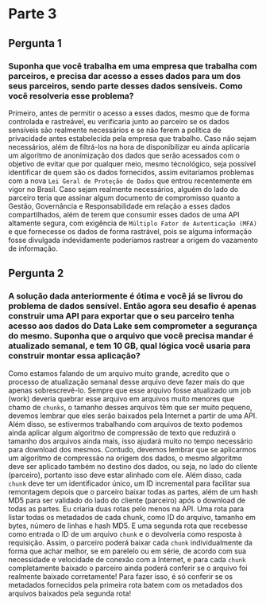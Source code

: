# Parte 3

## Pergunta 1

### Suponha que você trabalha em uma empresa que trabalha com parceiros, e precisa dar acesso a esses dados para um dos seus parceiros, sendo parte desses dados sensíveis. Como você resolveria esse problema?

Primeiro, antes de permitir o acesso a esses dados, mesmo que de forma controlada e rastreável, eu verificaria junto ao parceiro se os dados sensíveis são realmente necessários e se não ferem a política de privacidade antes estabelecida pela empresa que trabalho. Caso não sejam necessários, além de filtrá-los na hora de disponibilizar eu ainda aplicaria um algoritmo de anonimização dos dados que serão acessados com o objetivo de evitar que  por qualquer meio, mesmo técnológico, seja possível identificar de quem são os dados fornecidos, assim evitaríamos problemas com a nova `Lei Geral de Proteção de Dados` que entrou recentemente em vigor no Brasil. Caso sejam  realmente necessários, alguém do lado do parceiro teria que assinar algum documento de compromisso quanto a  Gestão, Governância e Responsabilidade em relação a esses dados compartilhados, além de terem que consumir esses dados de uma API altamente segura, com exigência de `Múltiplo Fator de Autenticação (MFA)` e que fornecesse os dados de forma rastrável, pois se alguma informação fosse divulgada indevidamente poderíamos rastrear a origem do vazamento de informação.

## Pergunta 2

### A solução dada anteriormente é ótima e você já se livrou do problema de dados sensível. Então agora seu desafio é apenas construir uma API para exportar que o seu parceiro tenha acesso aos dados do Data Lake sem comprometer a segurança do mesmo. Suponha que o arquivo que você precisa mandar é atualizado semanal, e tem 10 GB, qual lógica você usaria para construir montar essa aplicação?

Como estamos falando de um arquivo muito grande, acredito que o processo de atualização semanal desse arquivo deve fazer mais do que apenas sobrescrevê-lo. Sempre que esse arquivo fosse atualizado um job (work) deveria quebrar esse arquivo em arquivos muito menores que chamo de `chunks`, o tamanho desses arquivos têm que ser muito pequeno, devemos lembrar que eles serão baixados pela Internet a partir de uma API. Além disso, se estivermos trabalhando com arquivos de texto podemos ainda aplicar algum algoritmo de compressão de texto que reduzirá o tamanho dos arquivos ainda mais, isso ajudará muito no tempo necessário para download dos mesmos. Contudo, devemos lembrar que se aplicarmos um algoritmo de compressão na origem dos dados, o mesmo algoritmo deve ser aplicado também no destino dos dados, ou seja, no lado do cliente (parceiro), portanto isso deve estar alinhado com ele. Além disso, cada `chunk` deve ter um identificador único, um ID incremental para facilitar sua remontagem depois que o parceiro baixar todas as partes, além de um hash MD5 para ser validado do lado do cliente (parceiro) após o download de todas as partes. Eu criaria duas rotas pelo menos na API. Uma rota para listar todas os metadados de cada chunk, como ID do arquivo, tamanho em bytes, número de linhas e hash MD5.  E uma segunda rota que recebesse como entrada o ID de um arquivo `chunk` e o devolveria como resposta à requisição. Assim,  o parceiro poderá baixar cada `chunk` individualmente da forma que achar melhor, se em parelelo ou em série, de acordo com sua necessidade e velocidade de conexão com a Internet, e para cada `chunk` completamente baixado o parceiro ainda poderá  conferir se o arquivo foi realmente baixado corretamente! Para fazer isso, é só conferir se os metadados fornecidos pela primeira  rota batem com os metadados dos arquivos baixados pela segunda rota!